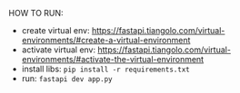 HOW TO RUN:
- create virtual env: https://fastapi.tiangolo.com/virtual-environments/#create-a-virtual-environment
- activate virtual env: https://fastapi.tiangolo.com/virtual-environments/#activate-the-virtual-environment
- install libs: `pip install -r requirements.txt`
- run: `fastapi dev app.py`